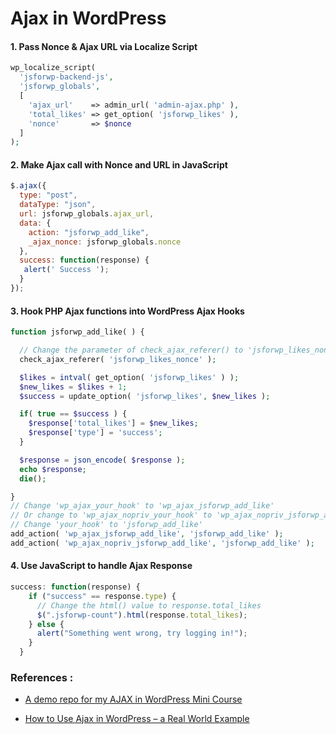 # Ajax in WordPress

#### 1. Pass Nonce & Ajax URL via Localize Script

```php
wp_localize_script(
  'jsforwp-backend-js',
  'jsforwp_globals',
  [
    'ajax_url'    => admin_url( 'admin-ajax.php' ),
    'total_likes' => get_option( 'jsforwp_likes' ),
    'nonce'       => $nonce
  ]
);
```

#### 2. Make Ajax call with Nonce and URL in JavaScript

```js
$.ajax({
  type: "post",
  dataType: "json",
  url: jsforwp_globals.ajax_url,
  data: {
    action: "jsforwp_add_like",
    _ajax_nonce: jsforwp_globals.nonce
  },
  success: function(response) {
   alert(' Success ');
  }
});
```

#### 3. Hook PHP Ajax functions into WordPress Ajax Hooks

```php
function jsforwp_add_like( ) {

  // Change the parameter of check_ajax_referer() to 'jsforwp_likes_nonce'
  check_ajax_referer( 'jsforwp_likes_nonce' );

  $likes = intval( get_option( 'jsforwp_likes' ) );
  $new_likes = $likes + 1;
  $success = update_option( 'jsforwp_likes', $new_likes );

  if( true == $success ) {
    $response['total_likes'] = $new_likes;
    $response['type'] = 'success';
  }

  $response = json_encode( $response );
  echo $response;
  die();

}
// Change 'wp_ajax_your_hook' to 'wp_ajax_jsforwp_add_like'
// Or change to 'wp_ajax_nopriv_your_hook' to 'wp_ajax_nopriv_jsforwp_add_like'
// Change 'your_hook' to 'jsforwp_add_like'
add_action( 'wp_ajax_jsforwp_add_like', 'jsforwp_add_like' );
add_action( 'wp_ajax_nopriv_jsforwp_add_like', 'jsforwp_add_like' );
```


#### 4. Use JavaScript to handle Ajax Response

```js
success: function(response) {
    if ("success" == response.type) {
      // Change the html() value to response.total_likes
      $(".jsforwp-count").html(response.total_likes);
    } else {
      alert("Something went wrong, try logging in!");
    }
  }
```

### References :

- [A demo repo for my AJAX in WordPress Mini Course
](https://github.com/zgordon/wordpress-ajax)

- [How to Use Ajax in WordPress – a Real World Example](https://www.sitepoint.com/how-to-use-ajax-in-wordpress-a-real-world-example/)
  
  
